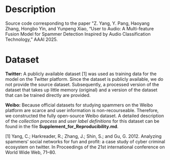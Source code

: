# Description

Source code corresponding to the paper "Z. Yang, Y. Pang, Haoyang Zhang, Hongbo Yin, and Yunpeng Xiao, “User to Audio: A Multi-feature Fusion Model for Spammer Detection Inspired by Audio Classification Technology,” AAAI 2025.

# Dataset

**Twitter:**  A publicly available dataset [1] was used as training data for the model on the Twitter platform. Since the dataset is publicly available, we do not provide the source dataset. Subsequently, a processed version of the dataset that takes up little memory (original) and a version of the dataset that can be trained directly are provided.

**Weibo:** Because official datasets for studying spammers on the Weibo platform are scarce and user information is non-recourseable. Therefore, we constructed the fully open-source Weibo dataset. A detailed description of the *collection process* and *user label definitions* for this dataset can be found in the file **Supplement_for_Reproducibility.md**.

[1] Yang, C.; Harkreader, R.; Zhang, J.; Shin, S.; and Gu, G. 2012. Analyzing spammers’ social networks for fun and profit: a case study of cyber criminal ecosystem on twitter. In Proceedings of the 21st international conference on World Wide Web, 71–80.
